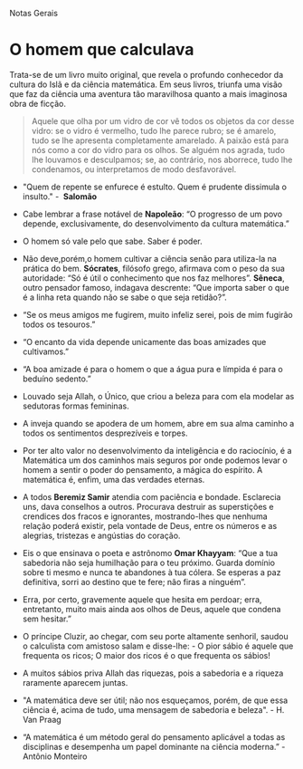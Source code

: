 Notas Gerais

# O homem que calculava

Trata-se de um livro muito original, que revela o profundo conhecedor da cultura do Islã e da ciência matemática. Em seus livros, triunfa uma visão que faz da ciência uma aventura tão maravilhosa quanto a mais imaginosa obra de ficção.

> Aquele que olha por um vidro de cor vê todos os objetos da cor desse vidro: se o vidro é vermelho, tudo lhe parece rubro; se é amarelo, tudo se lhe apresenta completamente amarelado. A paixão está para nós como a cor do vidro para os olhos. Se alguém nos agrada, tudo lhe louvamos e desculpamos; se, ao contrário, nos aborrece, tudo lhe condenamos, ou interpretamos de modo desfavorável.

- "Quem de repente se enfurece é estulto. Quem é prudente dissimula o insulto." -  **Salomão**
    
- Cabe lembrar a frase notável de **Napoleão**: “O progresso de um povo depende, exclusivamente, do desenvolvimento da cultura matemática.”
    
- O homem só vale pelo que sabe. Saber é poder.
    
- Não deve,porém,o homem cultivar a ciência senão para utiliza-la na prática do bem. **Sócrates**, filósofo grego, afirmava com o peso da sua autoridade: “Só é útil o conhecimento que nos faz melhores”. **Sêneca**, outro pensador famoso, indagava descrente: “Que importa saber o que é a linha reta quando não se sabe o que seja retidão?”.
    
- “Se os meus amigos me fugirem, muito infeliz serei, pois de mim fugirão todos os tesouros.”
    
- “O encanto da vida depende unicamente das boas amizades que cultivamos.”
    
- “A boa amizade é para o homem o que a água pura e límpida é para o beduíno sedento.”
    
- Louvado seja Allah, o Único, que criou a beleza para com ela modelar as sedutoras formas femininas.
    
- A inveja quando se apodera de um homem, abre em sua alma caminho a todos os sentimentos desprezíveis e torpes.
    
- Por ter alto valor no desenvolvimento da inteligência e do raciocínio, é a Matemática um dos caminhos mais seguros por onde podemos levar o homem a sentir o poder do pensamento, a mágica do espírito. A matemática é, enfim, uma das verdades eternas.
    
- A todos **Beremiz Samir** atendia com paciência e bondade. Esclarecia uns, dava conselhos a outros. Procurava destruir as superstições e crendices dos fracos e ignorantes, mostrando-lhes que nenhuma relação poderá existir, pela vontade de Deus, entre os números e as alegrias, tristezas e angústias do coração.
    
- Eis o que ensinava o poeta e astrônomo **Omar Khayyam**: “Que a tua sabedoria não seja humilhação para o teu próximo. Guarda domínio sobre ti mesmo e nunca te abandones à tua cólera. Se esperas a paz definitiva, sorri ao destino que te fere; não firas a ninguém”.
    
- Erra, por certo, gravemente aquele que hesita em perdoar; erra, entretanto, muito mais ainda aos olhos de Deus, aquele que condena sem hesitar.”
    
- O príncipe Cluzir, ao chegar, com seu porte altamente senhoril, saudou o calculista com amistoso salam e disse-lhe: - O pior sábio é aquele que frequenta os ricos; O maior dos ricos é o que frequenta os sábios!
    
- A muitos sábios priva Allah das riquezas, pois a sabedoria e a riqueza raramente aparecem juntas.
    
- "A matemática deve ser útil; não nos esqueçamos, porém, de que essa ciência é, acima de tudo, uma mensagem de sabedoria e beleza". - H. Van Praag
    
- “A matemática é um método geral do pensamento aplicável a todas as disciplinas e desempenha um papel dominante na ciência moderna.” - Antônio Monteiro